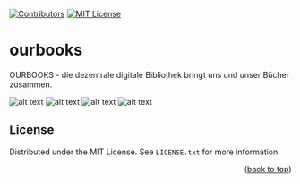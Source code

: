 [![Contributors][contributors-shield]][contributors-url]
[![MIT License][license-shield]][license-url]

# ourbooks
OURBOOKS - die dezentrale digitale Bibliothek bringt uns und unser Bücher zusammen.

![alt text](https://github.com/norvin-sourcecode/ourbooks/blob/main/repository-assets/ourbooks_pdf_bild_1.png?raw=true)
![alt text](https://github.com/norvin-sourcecode/ourbooks/blob/main/repository-assets/ourbooks_pdf_bild_2.png?raw=true)
![alt text](https://github.com/norvin-sourcecode/ourbooks/blob/main/repository-assets/ourbooks_pdf_bild_3.png?raw=true)
![alt text](https://github.com/norvin-sourcecode/ourbooks/blob/main/repository-assets/ourbooks_pdf_bild_4.png?raw=true)

<!-- LICENSE -->
## License

Distributed under the MIT License. See `LICENSE.txt` for more information.

<p align="right">(<a href="#top">back to top</a>)</p>

<!-- MARKDOWN LINKS & IMAGES -->
[contributors-shield]: https://img.shields.io/github/contributors/norvin-sourcecode/ourbooks.svg?style=for-the-badge
[contributors-url]: https://github.com/norvin-sourcecode/ourbooks/graphs/contributors
[license-shield]: https://img.shields.io/github/license/norvin-sourcecode/ourbooks.svg?style=for-the-badge
[license-url]: https://github.com/norvin-sourcecode/ourbooks/blob/main/LICENSE
